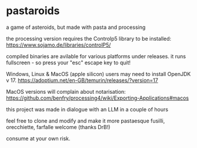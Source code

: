 # pastaroids
a game of asteroids, but made with pasta and processing

the processing version requires the Controlp5 library to be installed:
https://www.sojamo.de/libraries/controlP5/

compiled binaries are avilable for various platforms under releases.
it runs fullscreen - so press your "esc" escape key to quit!

Windows, Linux & MacOS (apple silicon) users may need to install OpenJDK v 17.
https://adoptium.net/en-GB/temurin/releases/?version=17

MacOS versions will complain about notarisation:
https://github.com/benfry/processing4/wiki/Exporting-Applications#macos

this project was made in dialogue with an LLM in a couple of hours

feel free to clone and modify and make it more pastaesque
fusilli, orecchiette, farfalle welcome (thanks DrB!)

consume at your own risk.
